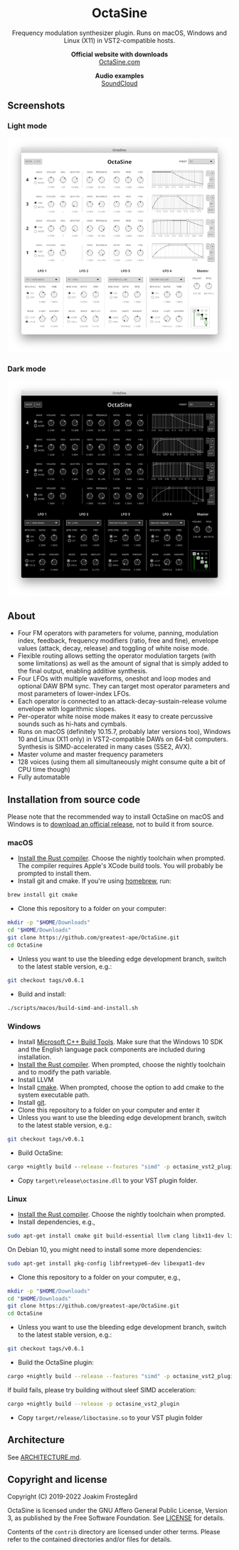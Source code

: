 <h1 align="center">OctaSine</h1>

<p align="center">
Frequency modulation synthesizer plugin. Runs on macOS, Windows and Linux (X11) in VST2-compatible hosts.
</p>

<p align="center">
  <strong>Official website with downloads</strong><br>
  <a href="https://www.octasine.com">OctaSine.com</a>
</p>

<p align="center">
  <strong>Audio examples</strong><br>
  <a href="https://soundcloud.com/octasine">SoundCloud</a>
</p>

## Screenshots

### Light mode

![Screenshot of OctaSine in light mode](images/screenshot-light.png)

### Dark mode

![Screenshot of OctaSine in dark mode](images/screenshot-dark.png)

## About

* Four FM operators with parameters for volume, panning, modulation index, feedback, frequency modifiers (ratio, free and fine), envelope values (attack, decay, release) and toggling of white noise mode.
* Flexible routing allows setting the operator modulation targets (with some limitations) as well as the amount of signal that is simply added to the final output, enabling additive synthesis.
* Four LFOs with multiple waveforms, oneshot and loop modes and optional DAW BPM sync. They can target most operator parameters and most parameters of lower-index LFOs.
* Each operator is connected to an attack-decay-sustain-release volume envelope with logarithmic slopes.
* Per-operator white noise mode makes it easy to create percussive sounds such as hi-hats and cymbals.
* Runs on macOS (definitely 10.15.7, probably later versions too), Windows 10 and Linux (X11 only) in VST2-compatible DAWs on 64-bit computers. Synthesis is SIMD-accelerated in many cases (SSE2, AVX).
* Master volume and master frequency parameters
* 128 voices (using them all simultaneously might consume quite a bit of CPU time though)
* Fully automatable

## Installation from source code

Please note that the recommended way to install OctaSine on macOS and Windows
is to [download an official release](https://www.octasine.com), not to build it from source.

### macOS

* [Install the Rust compiler](https://rustup.rs/). Choose the nightly toolchain
  when prompted. The compiler requires Apple's XCode build tools. You will
  probably be prompted to install them.
* Install git and cmake. If you're using [homebrew](https://brew.sh), run:

```sh
brew install git cmake
```

* Clone this repository to a folder on your computer:

```sh
mkdir -p "$HOME/Downloads"
cd "$HOME/Downloads"
git clone https://github.com/greatest-ape/OctaSine.git
cd OctaSine
```

* Unless you want to use the bleeding edge development branch, switch to the latest stable version, e.g.:

```sh
git checkout tags/v0.6.1
```

* Build and install:

```sh
./scripts/macos/build-simd-and-install.sh
```

### Windows

* Install [Microsoft C++ Build Tools](https://visualstudio.microsoft.com/visual-cpp-build-tools/). Make sure that the Windows 10 SDK and the English language pack components are included during installation.
* [Install the Rust compiler](https://rustup.rs/). When prompted, choose the nightly toolchain and to modify the path variable.
* Install LLVM
* Install [cmake](https://cmake.org/download/). When prompted, choose the option to add cmake to the system executable path.
* Install [git](https://git-scm.com/downloads).
* Clone this repository to a folder on your computer and enter it
* Unless you want to use the bleeding edge development branch, switch to the latest stable version, e.g.:

```sh
git checkout tags/v0.6.1
```

* Build OctaSine:

```cmd
cargo +nightly build --release --features "simd" -p octasine_vst2_plugin
```

* Copy `target\release\octasine.dll` to your VST plugin folder.

### Linux

* [Install the Rust compiler](https://rustup.rs/). Choose the nightly toolchain when prompted. 
* Install dependencies, e.g.,

```sh
sudo apt-get install cmake git build-essential llvm clang libx11-dev libxcursor-dev libxcb-dri2-0-dev libxcb-icccm4-dev libx11-xcb-dev
```

On Debian 10, you might need to install some more dependencies:

```sh
sudo apt-get install pkg-config libfreetype6-dev libexpat1-dev
```

* Clone this repository to a folder on your computer, e.g.,

```sh
mkdir -p "$HOME/Downloads"
cd "$HOME/Downloads"
git clone https://github.com/greatest-ape/OctaSine.git
cd OctaSine
```

* Unless you want to use the bleeding edge development branch, switch to the latest stable version, e.g.:

```sh
git checkout tags/v0.6.1
```

* Build the OctaSine plugin:

```sh
cargo +nightly build --release --features "simd" -p octasine_vst2_plugin
```

If build fails, please try building without sleef SIMD acceleration:

```sh
cargo +nightly build --release -p octasine_vst2_plugin
```

* Copy `target/release/liboctasine.so` to your VST plugin folder 

## Architecture

See [ARCHITECTURE.md](ARCHITECTURE.md).

## Copyright and license

Copyright (C) 2019-2022 Joakim Frostegård

OctaSine is licensed under the GNU Affero General Public License, Version 3, as
published by the Free Software Foundation. See [LICENSE](LICENSE) for details.

Contents of the `contrib` directory are licensed under other terms. Please
refer to the contained directories and/or files for details.
